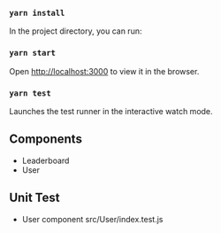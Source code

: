 ### `yarn install`

In the project directory, you can run:

### `yarn start`

Open [http://localhost:3000](http://localhost:3000) to view it in the browser.

### `yarn test`

Launches the test runner in the interactive watch mode.<br />

## Components

- Leaderboard
- User

## Unit Test

- User component
  src/User/index.test.js
